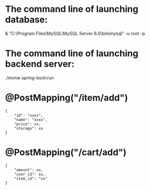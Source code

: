 # The command line of launching database:
& "C:\Program Files\MySQL\MySQL Server 8.0\bin\mysql" -u root -p   
# The command line of launching backend server:
./mvnw spring-boot:run
# @PostMapping("/item/add")
```
{
    "id": "xxxx",
    "name": "xxxx",
    "price": xx,
    "storage": xx
}
```
# @PostMapping("/cart/add")
```
{
    "amount": xx,
    "user_id": xx,
    "item_id": "xx"
}
```